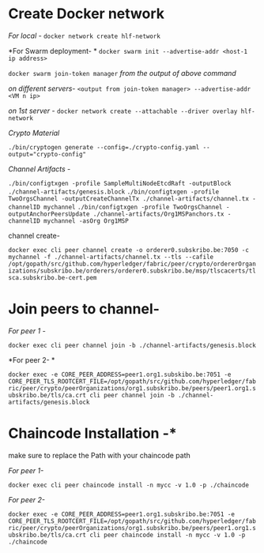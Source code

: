 # Create Docker network

*For local -*
``docker network create hlf-network``


*For Swarm deployment- *
``docker swarm init --advertise-addr <host-1 ip address>``

``docker swarm join-token manager``
*from the output of above command* 

*on different servers-*
``<output from join-token manager> --advertise-addr <VM n ip>``

*on 1st server -*
``docker network create --attachable --driver overlay hlf-network``



*Crypto Material*

``./bin/cryptogen generate --config=./crypto-config.yaml --output="crypto-config"``

*Channel Artifacts -*

``./bin/configtxgen -profile SampleMultiNodeEtcdRaft -outputBlock ./channel-artifacts/genesis.block``
``./bin/configtxgen -profile TwoOrgsChannel -outputCreateChannelTx ./channel-artifacts/channel.tx -channelID mychannel``
``./bin/configtxgen -profile TwoOrgsChannel -outputAnchorPeersUpdate ./channel-artifacts/Org1MSPanchors.tx -channelID mychannel -asOrg Org1MSP``


channel create-

``docker exec cli peer channel create -o orderer0.subskribo.be:7050 -c mychannel -f ./channel-artifacts/channel.tx --tls --cafile /opt/gopath/src/github.com/hyperledger/fabric/peer/crypto/ordererOrganizations/subskribo.be/orderers/orderer0.subskribo.be/msp/tlscacerts/tlsca.subskribo.be-cert.pem``

# Join peers to channel-

*For peer 1 -*

``docker exec cli peer channel join -b ./channel-artifacts/genesis.block``

*For peer 2- *

``docker exec -e CORE_PEER_ADDRESS=peer1.org1.subskibo.be:7051 -e CORE_PEER_TLS_ROOTCERT_FILE=/opt/gopath/src/github.com/hyperledger/fabric/peer/crypto/peerOrganizations/org1.subskribo.be/peers/peer1.org1.subskribo.be/tls/ca.crt cli peer channel join -b ./channel-artifacts/genesis.block``

# Chaincode Installation -*

make sure to replace the Path with your chaincode path

*For peer 1-*

``docker exec cli peer chaincode install -n mycc -v 1.0 -p ./chaincode``

*For peer 2-*

``docker exec -e CORE_PEER_ADDRESS=peer1.org1.subskribo.be:7051 -e CORE_PEER_TLS_ROOTCERT_FILE=/opt/gopath/src/github.com/hyperledger/fabric/peer/crypto/peerOrganizations/org1.subskribo.be/peers/peer1.org1.subskribo.be/tls/ca.crt cli peer chaincode install -n mycc -v 1.0 -p ./chaincode``

